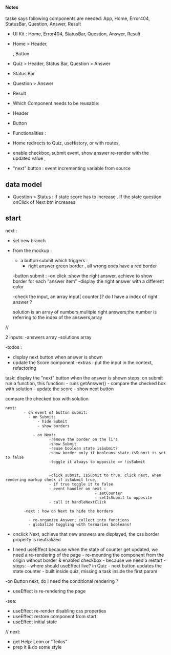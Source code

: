#### Notes

taske says following components are needed:
App, Home, Error404, StatusBar, Question, Answer, Result

- UI Kit :
  Home, Error404, StatusBar, Question, Answer, Result

- Home > Header, <p> , Button
- Quiz > Header, Status Bar, Question > Answer
- Status Bar
- Question > Answer
- Result

- Which Component needs to be reusable:

- Header
- Button

- Functionalities :

- Home redirects to Quiz, useHistory, or with routes,

- enable checkbox, submit event, show answer re-render with the updated value ,

- "next" button : event incrementing variable from source

## data model

- Question > Status : if state score has to increase . If the state question onClick of Next btn increases

## start

next :

- set new branch

- from the mockup :

  - a button submit which triggers :
    - right answer green border , all wrong ones have a red border

  -button submit :
  -on click :show the right answer, achieve to show border for each "answer item"
  -display the right answer with a different color

  -check the input, an array input[ counter ]? do I have a index of right answer ?

  solution is an array of numbers,mulitple right answers;the number is referring to the index of the answers,array

//

2 inputs:
-answers array
-solutions array

-todos :

- display next button when answer is shown
- update the Score component
  -extras : put the input in the context, refactoring

task: display the "next" button when the answer is shown
steps:
on submit run a function, this function: - runs getAnswer() - compare the checked box with solution - update the score - show next button

compare the checked box with solution

    next:
            - on event of button submit:
              - on Submit:
                  - hide Submit
                  - show borders

                - on Next:
                       -remove the border on the li's
                       -show Submit
                       -reuse boolean state isSubmit?
                       -show border only if booleans state isSubmit is set to false
                       -toggle it always to opposite => !isSubmit


                       -click submit, isSubmit to true, click next, when rendering markup check if isSubmit true,
                       - if true toggle it to false
                       - event handler on next :
                                           - setCounter
                                           - setIsSubmit to opposite
                       - call it handleNextClick

            -next : how on Next to hide the borders

              - re-organize Answer; collect into functions
              - globalize toggling with ternaries booleans?


- onclick Next, achieve that new answers are displayed, the css border property is neutralized



- I need useEffect because when the state of counter get updated, we need a re-rendering of the page
      - re-mounting the component from the origin without  border & enabled checkbox
      - because we need a restart
      - steps:
            - where should useEffect live? in Quiz
            - next button updates the state counter
            - built inside quiz, missing a task inside the first param

-on Button next, do I need the conditional rendering ?
- useEffect is re-rendering the page

-sea: 
- useEffect re-render disabling css properties
- useEffect restore component from start
- useEffect initial state

// next:

- get Help: Leon or "Teilos"
- prep it & do some style